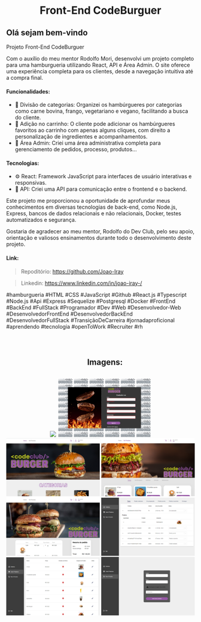 <h1 align="center">Front-End CodeBurguer</h1>

<h2>Olá sejam bem-vindo</h2>

<p>Projeto Front-End CodeBurguer</p>
<p>Com o auxílio do meu mentor Rodolfo Mori, desenvolvi um projeto completo para uma hamburgueria utilizando React, API e Área Admin. O site oferece uma experiência completa para os clientes, desde a navegação intuitiva até a compra final.</p>

<h4>Funcionalidades:</h4>
<ul>
<li>🌮 Divisão de categorias: Organizei os hambúrgueres por categorias como carne bovina, frango, vegetariano e vegano, facilitando a busca do cliente.</li>
<li>🛒 Adição no carrinho: O cliente pode adicionar os hambúrgueres favoritos ao carrinho com apenas alguns cliques, com direito a personalização de ingredientes e acompanhamentos.</li>
<li>🔐 Área Admin: Criei uma área administrativa completa para gerenciamento de pedidos, processo, produtos...</li>
</ul>

<h4>Tecnologias:</h4>
<ul>
<li>⚙ React: Framework JavaScript para interfaces de usuário interativas e responsivas.</li>
<li>🔧 API: Criei uma API para comunicação entre o frontend e o backend.</li>
</ul>

<p>
Este projeto me proporcionou a oportunidade de aprofundar meus conhecimentos em diversas tecnologias de back-end, como Node.js, Express, bancos de dados relacionais e não relacionais, Docker, testes automatizados e segurança.</p>
<p>
Gostaria de agradecer ao meu mentor, Rodolfo do Dev Club, pelo seu apoio, orientação e valiosos ensinamentos durante todo o desenvolvimento deste projeto.</p>

<h4>Link:</h4>

>Repoditório: https://github.com/Joao-Iray

>Linkedin: https://www.linkedin.com/in/joao-iray-/

<p>
#hamburgueria #HTML #CSS #JavaScript #Github #React.js #Typescript #Node.js #Api #Express #Sequelize #Postgresql #Docker #FrontEnd #BackEnd #FullStack #Programador #Dev #Web #Desenvolvedor-Web #DesenvolvedorFrontEnd #DesenvolvedorBackEnd #DesenvolvedorFullStack #TransiçãoDeCarreira #jornadaproficional #aprendendo #tecnologia #openToWork #Recruiter #rh</p>
<br>

<div id="user-content-toc">
  <ul align="center">
    <h2 style="display: inline-block">Imagens:</h2>
  </ul>
</div>

<div align="center"> 
  <img src="./src/img/git-1.png" width="250px">
  <img src="./src/img/git-2.png" width="250px">
  <img src="./src/img/git-3.png" width="250px">
  <img src="./src/img/git-4.png" width="250px">
  <img src="./src/img/git-5.png" width="250px">
  <img src="./src/img/git-6.png" width="250px">
  <img src="./src/img/git-7.png" width="250px">
  <img src="./src/img/git-8.png" width="250px">
</div>
